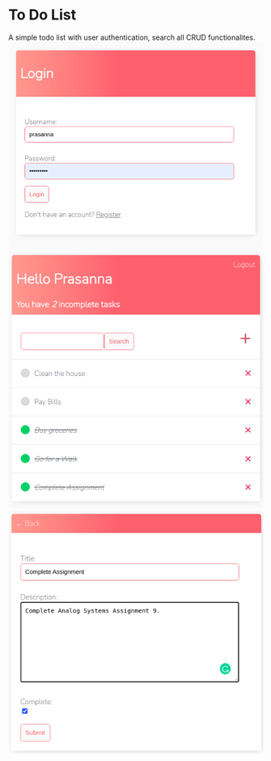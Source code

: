 # To Do List
A simple todo list with user authentication, search all CRUD functionalites.
<img src = "https://github.com/PrasannaIITM/todolist/blob/main/images/fig0.png">
<img src = "https://github.com/PrasannaIITM/todolist/blob/main/images/fig1.png">
<img src = "https://github.com/PrasannaIITM/todolist/blob/main/images/fig2.png">


